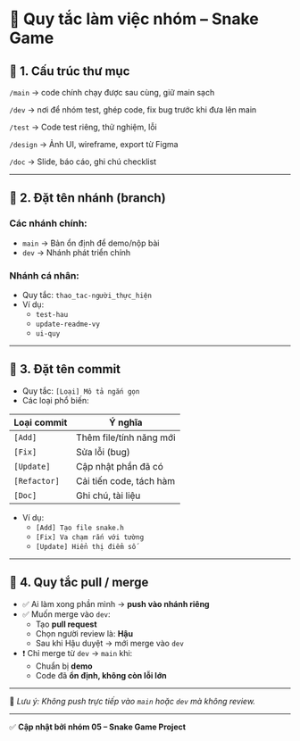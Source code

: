 # 🤝 Quy tắc làm việc nhóm – Snake Game

## 📁 1. Cấu trúc thư mục

`/main`       → code chính chạy được sau cùng, giữ main sạch

`/dev`        → nơi để nhóm test, ghép code, fix bug trước khi đưa lên main

`/test`       → Code test riêng, thử nghiệm, lỗi

`/design`     → Ảnh UI, wireframe, export từ Figma

`/doc`        → Slide, báo cáo, ghi chú checklist

---

## 🌿 2. Đặt tên nhánh (branch)

### Các nhánh chính:
- `main` → Bản ổn định để demo/nộp bài
- `dev` → Nhánh phát triển chính

### Nhánh cá nhân:
- Quy tắc: `thao_tac-người_thực_hiện`
- Ví dụ:
  - `test-hau`
  - `update-readme-vy`
  - `ui-quy`

---

## 📝 3. Đặt tên commit

- Quy tắc: `[Loại] Mô tả ngắn gọn`
- Các loại phổ biến:

| Loại commit | Ý nghĩa                |
|-------------|------------------------|
| `[Add]`     | Thêm file/tính năng mới |
| `[Fix]`     | Sửa lỗi (bug)          |
| `[Update]`  | Cập nhật phần đã có    |
| `[Refactor]`| Cải tiến code, tách hàm |
| `[Doc]`     | Ghi chú, tài liệu      |

- Ví dụ:
  - `[Add] Tạo file snake.h`
  - `[Fix] Va chạm rắn với tường`
  - `[Update] Hiển thị điểm số`

---

## 🔁 4. Quy tắc pull / merge

- ✅ Ai làm xong phần mình → **push vào nhánh riêng**
- ✅ Muốn merge vào `dev`:
  - Tạo **pull request**
  - Chọn người review là: **Hậu**
  - Sau khi Hậu duyệt → mới merge vào `dev`
- ❗ Chỉ merge từ `dev` → `main` khi:
  - Chuẩn bị **demo**
  - Code đã **ổn định, không còn lỗi lớn**

---

📌 *Lưu ý: Không push trực tiếp vào `main` hoặc `dev` mà không review.*

---

✅ **Cập nhật bởi nhóm 05 – Snake Game Project**
